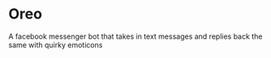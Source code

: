 # Oreo
A facebook messenger bot that takes in text messages and replies back the same with quirky emoticons
